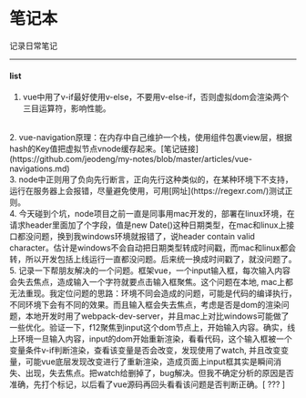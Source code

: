 笔记本
======

记录日常笔记

---

#### list

1.	vue中用了v-if最好使用v-else，不要用v-else-if，否则虚拟dom会渲染两个三目运算符，影响性能。
<br>
2.	vue-navigation原理：在内存中自己维护一个栈，使用组件包裹view层，根据hash的Key值把虚拟节点vnode缓存起来。[笔记链接](https://github.com/jeodeng/my-notes/blob/master/articles/vue-navigations.md)
<br>
3.	node中正则用了负向先行断言，正向先行这种类似的，在某种环境下不支持，运行在服务器上会报错，尽量避免使用，可用[网址](https://regexr.com/)测试正则。
<br>
4.  今天碰到个坑，node项目之前一直是同事用mac开发的，部署在linux环境，在请求header里面加了个字段，值是new Date()这种日期类型，在mac和linux上接口都没问题，换到我windows环境就报错了，说header contain valid character。估计是windows不会自动把日期类型转成时间戳，而mac和linux都会转，所以开发包括上线运行一直都没问题。后来统一换成时间戳了，就没问题了。
<br>
5.  记录一下帮朋友解决的一个问题。框架vue，一个input输入框，每次输入内容会失去焦点，造成输入一个字符就要点击输入框聚焦。这个问题在本地, mac上都无法重现。我定位问题的思路：环境不同会造成的问题，可能是代码的编译执行，不同环境下会有不同的效果。而且输入框会失去焦点，考虑是否是dom的渲染问题，本地开发时用了webpack-dev-server，并且mac上对比windows可能做了一些优化。验证一下，f12聚焦到input这个dom节点上，开始输入内容。确实，线上环境一旦输入内容，input的dom开始重新渲染，看看代码，这个输入框被一个变量条件v-if判断渲染，查看该变量是否会改变，发现使用了watch, 并且改变变量，可能vue底层发现改变进行了重新渲染，造成页面上input框其实是瞬间消失、出现，失去焦点。把watch给删掉了，bug解决。但我不确定分析的原因是否准确，先打个标记，以后看了vue源码再回头看看该问题是否判断正确。[ ??? ]